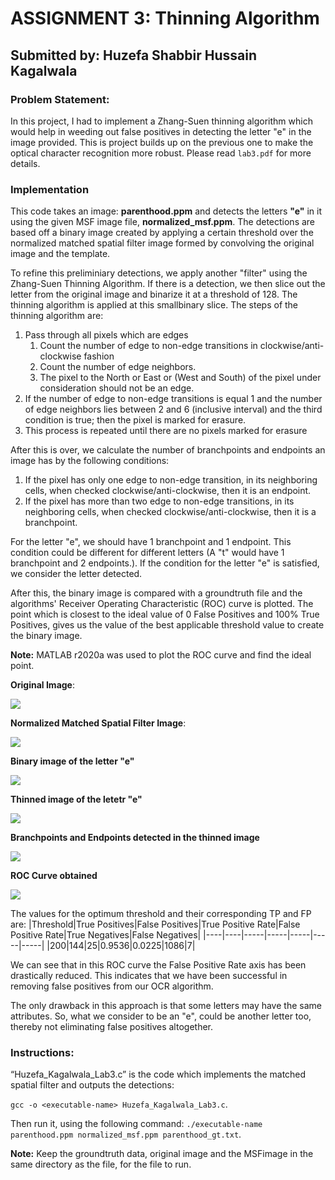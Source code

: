 # ASSIGNMENT 3: Thinning Algorithm
## Submitted by: Huzefa Shabbir Hussain Kagalwala

### Problem Statement:
In this project, I had to implement a Zhang-Suen thinning algorithm which would help in weeding out false positives in detecting the letter "e" in the image provided. This is project builds up on the previous one to make the optical character recognition more robust.
Please read `lab3.pdf` for more details.

### Implementation

This code takes an image: **parenthood.ppm** and detects the letters **"e"** in it using the given MSF image file, **normalized_msf.ppm**. The detections are based off a binary image created by applying a certain threshold over the normalized matched spatial filter image formed by convolving the original image and the template.

To refine this preliminiary detections, we apply another "filter" using the Zhang-Suen Thinning Algorithm. If there is a detection, we then slice out the letter from the original image and binarize it at a threshold of 128. The thinning algorithm is applied at this smallbinary slice. The steps of the thinning algorithm are:
1. Pass through all pixels which are edges
   1. Count the number of edge to non-edge transitions in clockwise/anti-clockwise fashion
   2. Count the number of edge neighbors.
   3. The pixel to the North or East or (West and South) of the pixel under consideration should not be an edge.
2. If the number of edge to non-edge transitions is equal 1 and the number of edge neighbors lies between 2 and 6 (inclusive interval) and    the third condition is true; then the pixel is marked for erasure.  
3. This process is repeated until there are no pixels marked for erasure

After this is over, we calculate the number of branchpoints and endpoints an image has by the following conditions:
1. If the pixel has only one edge to non-edge transition, in its neighboring cells, when checked clockwise/anti-clockwise, then it is an endpoint.
2. If the pixel has more than two edge to non-edge transitions, in its neighboring cells, when checked clockwise/anti-clockwise, then it is a branchpoint.

For the letter "e", we should have 1 branchpoint and 1 endpoint. This condition could be different for different letters (A "t" would have 1 branchpoint and 2 endpoints.). If the condition for the letter "e" is satisfied, we consider the letter detected.

After this, the binary image is compared with a groundtruth file and the algorithms' Receiver Operating Characteristic (ROC) curve is plotted. The point which is closest to the ideal value of 0 False Positives and 100% True Positives, gives us the value of the best applicable threshold value to create the binary image. 

**Note:** MATLAB r2020a was used to plot the ROC curve and find the ideal point.

**Original Image**:

![](https://github.com/Huzefa-Kagalwala/ECE6310-Introduction-to-Computer-Vision/blob/master/3-Thinning%20Algorithm/Data/parenthood.png)

**Normalized Matched Spatial Filter Image**:

![](https://github.com/Huzefa-Kagalwala/ECE6310-Introduction-to-Computer-Vision/blob/master/3-Thinning%20Algorithm/Data/normalized_msf.png)

**Binary image of the letter "e"**

![](https://github.com/Huzefa-Kagalwala/ECE6310-Introduction-to-Computer-Vision/blob/master/3-Thinning%20Algorithm/Data/binary_e.png)

**Thinned image of the letetr "e"**

![](https://github.com/Huzefa-Kagalwala/ECE6310-Introduction-to-Computer-Vision/blob/master/3-Thinning%20Algorithm/Data/thinned_e.png)

**Branchpoints and Endpoints detected in the thinned image**

![](https://github.com/Huzefa-Kagalwala/ECE6310-Introduction-to-Computer-Vision/blob/master/3-Thinning%20Algorithm/Data/marked_e.png)

**ROC Curve obtained** 

![](https://github.com/Huzefa-Kagalwala/ECE6310-Introduction-to-Computer-Vision/blob/master/3-Thinning%20Algorithm/Data/roc.png)

The values for the optimum threshold and their corresponding TP and FP are:
|Threshold|True Positives|False Positives|True Positive Rate|False Positive Rate|True Negatives|False Negatives|
|----|----|-----|-----|-----|-----|-----|
|200|144|25|0.9536|0.0225|1086|7|

We can see that in this ROC curve the False Positive Rate axis has been drastically reduced. This indicates that we have been successful in removing false positives from our OCR algorithm. 

The only drawback in this approach is that some letters may have the same attributes. So, what we consider to be an "e", could be another letter too, thereby not eliminating false positives altogether.

### Instructions:
“Huzefa_Kagalwala_Lab3.c” is the code which implements the matched spatial filter and outputs the detections:

   `gcc -o <executable-name> Huzefa_Kagalwala_Lab3.c`.

   Then run it, using the following command: `./executable-name parenthood.ppm normalized_msf.ppm parenthood_gt.txt`.


**Note:** Keep the groundtruth data, original image and the MSFimage in the same directory as the file, for the file to run.
